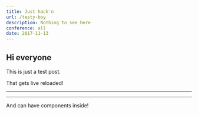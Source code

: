 ```yaml
---
title: Just hack'n
url: /testy-boy
description: Nothing to see here
conference: all
date: 2017-11-13
---
```


## Hi everyone

This is just a test post.

That gets live reloaded!

---

<mailingList/>

---

And can have components inside!
